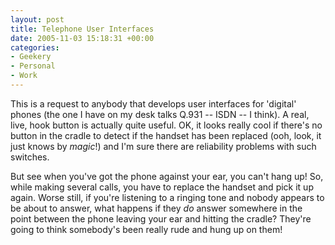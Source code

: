 ```yaml
---
layout: post
title: Telephone User Interfaces
date: 2005-11-03 15:18:31 +00:00
categories:
- Geekery
- Personal
- Work
---
```

This is a request to anybody that develops user interfaces for 'digital' phones (the one I have on my desk talks Q.931 -- ISDN -- I think).  A real, live, hook button is actually quite useful.  OK, it looks really cool if there's no button in the cradle to detect if the handset has been replaced (ooh, look, it just knows by <em>magic</em>!) and I'm sure there are reliability problems with such switches.

But see when you've got the phone against your ear, you can't hang up!  So, while making several calls, you have to replace the handset and pick it up again.  Worse still, if you're listening to a ringing tone and nobody appears to be about to answer, what happens if they <em>do</em> answer somewhere in the point between the phone leaving your ear and hitting the cradle?  They're going to think somebody's been really rude and hung up on them!
